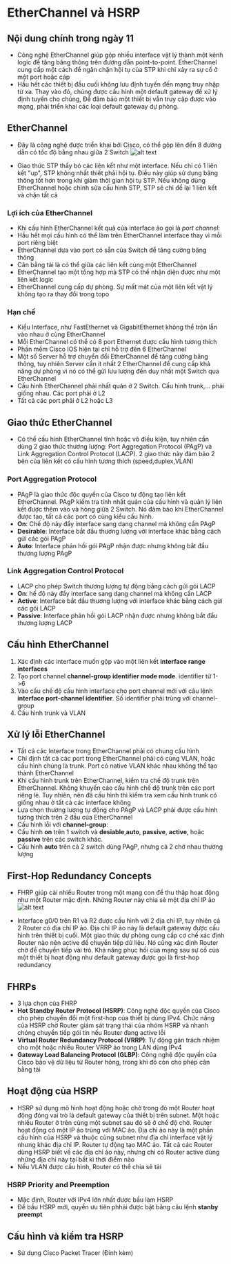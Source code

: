 # EtherChannel và HSRP

## Nội dung chính trong ngày 11

- Công nghệ EtherChannel giúp gộp nhiều interface vật lý thành một kênh logic để tăng băng thông trên đường dẫn point-to-point. EtherChannel cung cấp một cách để ngăn chặn hội tụ của STP khi chỉ xảy ra sự cố ở một port hoặc cáp
- Hầu hết các thiết bị đầu cuối không lưu định tuyến đến mạng truy nhập từ xa. Thay vào đó, chúng được cấu hình một default gateway để xử lý định tuyến cho chúng, Để đảm bảo một thiết bị vẫn truy cập được vào mạng, phải triển khai các loại default gateway dự phòng.

## EtherChannel
- Đây là công nghệ được triển khai bởi Cisco, có thể gộp lên đến 8 đường dẫn có tốc độ bằng nhau giữa 2 Switch
![alt text](https://i.imgur.com/Lr4oD2v.png)

- Giao thức STP thấy bó các liên kết như một interface. Nếu chỉ có 1 liên kết "up", STP không nhất thiết phải hội tụ. Điều này giúp sử dụng băng thông tốt hơn trong khi giảm thời gian hội tụ STP. Nếu không dùng EtherChannel hoặc chỉnh sửa cấu hình STP, STP sẽ chỉ để lại 1 liên kết và chặn tất cả
### Lợi ích của EtherChannel
- Khi cấu hình EtherChannel kết quả của interface ảo gọi là *port channel*:
 - Hầu hết mọi cấu hình có thể làm trên EtherChannel interface thay vì mỗi port riêng biệt
 - EtherChannel dựa vào port có sẵn của Switch để tăng cường băng thông
 - Cân bằng tải là có thể giữa các liên kết cùng một EtherChannel
 - EtherChannel tạo một tổng hợp mà STP có thể nhận diện được như một liên kết logic
 - EtherChannel cung cấp dự phòng. Sự mất mát của một liên kết vật lý không tạo ra thay đổi trong topo

### Hạn chế
- Kiểu Interface, như FastEthernet và GigabitEthernet không thể trộn lẫn vào nhau ở cùng EtherChannel
- Mỗi EtherChannel có thể có 8 port Ethernet được cấu hình tương thích
- Phần mềm Cisco IOS hiện tại chỉ hỗ trợ đến 6 EtherChannel
- Một số Server hỗ trợ chuyển đổi EtherChannel để tăng cường băng thông, tuy nhiên Server cần ít nhất 2 EtherChannel để cung cấp khả năng dự phòng vì nó có thể gửi lưu lượng đến duy nhất một Switch qua EtherChannel
- Cấu hình EtherChannel phải nhất quán ở 2 Switch. Cấu hình trunk,... phải giống nhau. Các port phải ở L2
- Tất cả các port phải ở L2 hoặc L3

## Giao thức EtherChannel
- Có thể cấu hình EtherChannel tĩnh hoặc vô điều kiện, tuy nhiên cần dùng 2 giao thức thương lượng: Port Aggregation Protocol (PAgP) và Link Aggregation Control Protocol (LACP). 2 giao thức này đảm bảo 2 bên của liên kết có cấu hình tương thích (speed,duplex,VLAN)
### Port Aggregation Protocol
- PAgP là giao thức độc quyền của Cisco tự động tạo liên kết EtherChannel. PAgP kiểm tra tính nhất quán của cấu hình và quản lý liên kết được thêm vào và hỏng giữa 2 Switch. Nó đảm bảo khi EtherChannel được tạo, tất cả các port có cùng kiểu cấu hình.
 - **On**: Chế độ này đẩy interface sang dạng channel mà không cần PAgP
 - **Desirable**: Interface bắt đầu thương lượng với interface khác bằng cách gửi các gói PAgP
 - **Auto**: Interface phản hồi gói PAgP nhận được nhưng không bắt đầu thương lượng PAgP
### Link Aggregation Control Protocol
- LACP cho phép Switch thương lượng tự động bằng cách gửi gói LACP
 - **On**: hế độ này đẩy interface sang dạng channel mà không cần LACP
 - **Active**: Interface bắt đầu thương lượng với interface khác bằng cách gửi các gói LACP
 - **Passive**: Interface phản hồi gói LACP nhận được nhưng không bắt đầu thương lượng LACP
 
## Cấu hình EtherChannel
1. Xác định các interface muốn gộp vào một liên kết **interface range interfaces**
2. Tạo port channel **channel-group identifier mode mode**. identifier từ 1->6
3. Vào cấu chế độ cấu hình interface cho port channel mới với câu lệnh **interface port-channel identifier**. Số identifier phải trùng với channel-group
4. Cấu hình trunk và VLAN

## Xử lý lỗi EtherChannel
- Tất cả các Interface trong EtherChannel phải có chung cấu hình
 - Chỉ định tất cả các port trong EtherChannel phải có cùng VLAN, hoặc cấu hình chúng là trunk. Port có native VLAN khác nhau không thể tạo thành EtherChannel
 - Khi cấu hình trunk trên EtherChannel, kiểm tra chế độ trunk trên EtherChannel. Không khuyến cáo cấu hình chế độ trunk trên các port riêng lẻ. Tuy nhiên, nên đã cấu hình thì kiểm tra xem cấu hình trunk có giống nhau ở tất cả các interface không
 - Lựa chọn thương lượng tự động cho PAgP và LACP phải được cấu hình tương thích trên 2 đầu của EtherChannel
- Cấu hình lỗi với **channel-group**:
 - Cấu hình **on** trên 1 switch và **desỉable**,**auto**, **passive**, **active**, hoặc **passive** trên các switch khác.
 - Cấu hình **auto** trên cả 2 switch dùng PAgP, nhưng cả 2 chờ nhau thương lượng

## First-Hop Redundancy Concepts
- FHRP giúp cài nhiều Router trong một mạng con để thu thập hoạt động như một Router mặc định. Những Router này chia sẻ một địa chỉ IP ảo
![alt text](https://i.imgur.com/t08iT9G.png)

- Interface g0/0 trên R1 và R2 được cấu hình với 2 địa chỉ IP, tuy nhiên cả 2 Router có địa chỉ IP ảo. Địa chỉ IP ảo này là default gateway được cấu hình trên thiết bị cuối. Một giao thức dự phòng cung cấp cơ chế xác định Router nào nên active để chuyển tiếp dữ liệu. Nó cũng xác định Router chờ để chuyển tiếp vài trò. Khả năng phục hồi của mạng sau sự cố của một thiết bị hoạt động như default gateway được gọi là first-hop redundancy

## FHRPs
- 3 lựa chọn của FHRP
 - **Hot Standby Router Protocol (HSRP)**: Công nghệ độc quyền của Cisco cho phép chuyển đổi một first-hop của thiết bị dùng IPv4. Chức năng của HSRP chờ Router giám sát trạng thái của nhóm HSRP và nhanh chóng chuyển tiếp gói tin nếu Router đang active lỗi
 - **Virtual Router Redundancy Protocol (VRRP)**: Tự động gán trách nhiệm cho một hoặc nhiều Router VRRP ảo trong LAN dùng IPv4
 - **Gateway Load Balancing Protocol (GLBP)**: Công nghệ độc quyền của Cisco bảo vệ dữ liệu từ Router hỏng, trong khi đó còn cho phép cân bằng tải

## Hoạt động của HSRP
- HSRP sử dụng mô hình hoạt động hoặc chờ trong đó một Router hoạt động đóng vai trò là default gateway của thiết bị trên subnet. Một hoặc nhiều Router ở trên cùng một subnet sau đó sẽ ở chế độ chờ. Router hoạt động có một IP ảo trùng với MAC ảo. Địa chỉ ảo này là một phần cấu hình của HSRP và thuộc cùng subnet như địa chỉ interface vật lý nhưng khác địa chỉ IP. Router tự động tạo MAC ảo. Tất cả các Router dùng HSRP biết về các địa chỉ ảo này, nhưng chỉ có Router active dùng những địa chỉ này tại bất kì thời điểm nào
- Nếu VLAN được cấu hình, Router có thể chia sẻ tải
### HSRP Priority and Preemption
- Mặc định, Router với IPv4 lớn nhất được bầu làm HSRP
- Để bầu HSRP mới, quyền ưu tiên phhải được bật bằng câu lệnh **stanby preempt**
## Cấu hình và kiểm tra HSRP
- Sử dụng Cisco Packet Tracer (Đính kèm)
